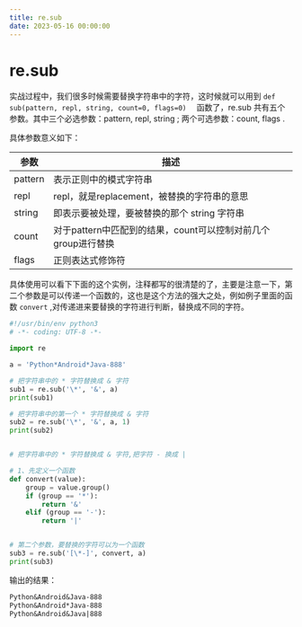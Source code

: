 ```yaml
---
title: re.sub
date: 2023-05-16 00:00:00
---
```


# re.sub

实战过程中，我们很多时候需要替换字符串中的字符，这时候就可以用到 `def sub(pattern, repl, string, count=0, flags=0)  ` 函数了，re.sub 共有五个参数。其中三个必选参数：pattern, repl, string ; 两个可选参数：count, flags .

具体参数意义如下：

| 参数    | 描述                                                          |
| ------- | ------------------------------------------------------------- |
| pattern | 表示正则中的模式字符串                                        |
| repl    | repl，就是replacement，被替换的字符串的意思                   |
| string  | 即表示要被处理，要被替换的那个 string 字符串                  |
| count   | 对于pattern中匹配到的结果，count可以控制对前几个group进行替换 |
| flags   | 正则表达式修饰符                                              |

具体使用可以看下下面的这个实例，注释都写的很清楚的了，主要是注意一下，第二个参数是可以传递一个函数的，这也是这个方法的强大之处，例如例子里面的函数 `convert` ,对传递进来要替换的字符进行判断，替换成不同的字符。

```python
#!/usr/bin/env python3
# -*- coding: UTF-8 -*-

import re

a = 'Python*Android*Java-888'

# 把字符串中的 * 字符替换成 & 字符
sub1 = re.sub('\*', '&', a)
print(sub1)

# 把字符串中的第一个 * 字符替换成 & 字符
sub2 = re.sub('\*', '&', a, 1)
print(sub2)


# 把字符串中的 * 字符替换成 & 字符,把字符 - 换成 |

# 1、先定义一个函数
def convert(value):
    group = value.group()
    if (group == '*'):
        return '&'
    elif (group == '-'):
        return '|'


# 第二个参数，要替换的字符可以为一个函数
sub3 = re.sub('[\*-]', convert, a)
print(sub3)
```

输出的结果：

```txt
Python&Android&Java-888
Python&Android*Java-888
Python&Android&Java|888
```

